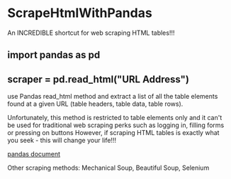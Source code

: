 # ScrapeHtmlWithPandas

An INCREDIBLE shortcut for web scraping HTML tables!!!
## import pandas as pd
## scraper = pd.read_html("URL Address")
use Pandas read_html method and extract a list of all the table elements found at a given URL (table headers, table data, table rows).

Unfortunately, this method is restricted to table elements only and it can't be used for traditional web scraping perks such as logging in, filling forms or pressing on buttons However, if scraping HTML tables is exactly what you seek - this  will change your life!!! 

[pandas document](https://pandas.pydata.org/docs/reference/io.html#html)

Other scraping methods:
Mechanical Soup, Beautiful Soup, Selenium

